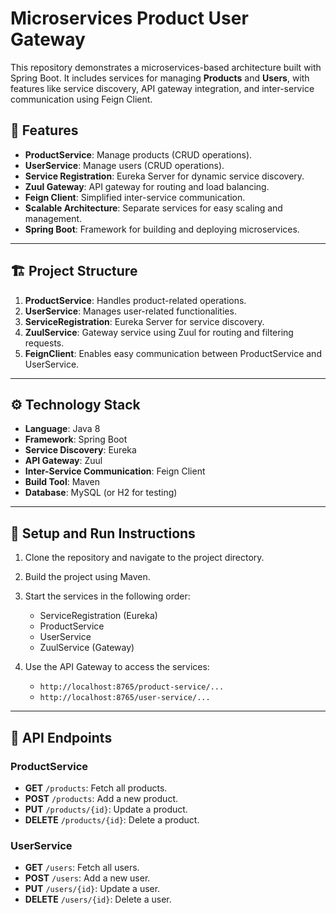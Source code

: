 # Microservices Product User Gateway

This repository demonstrates a microservices-based architecture built with Spring Boot. It includes services for managing **Products** and **Users**, with features like service discovery, API gateway integration, and inter-service communication using Feign Client.

## 🌟 Features

- **ProductService**: Manage products (CRUD operations).
- **UserService**: Manage users (CRUD operations).
- **Service Registration**: Eureka Server for dynamic service discovery.
- **Zuul Gateway**: API gateway for routing and load balancing.
- **Feign Client**: Simplified inter-service communication.
- **Scalable Architecture**: Separate services for easy scaling and management.
- **Spring Boot**: Framework for building and deploying microservices.

---

## 🏗️ Project Structure

1. **ProductService**: Handles product-related operations.
2. **UserService**: Manages user-related functionalities.
3. **ServiceRegistration**: Eureka Server for service discovery.
4. **ZuulService**: Gateway service using Zuul for routing and filtering requests.
5. **FeignClient**: Enables easy communication between ProductService and UserService.

---

## ⚙️ Technology Stack

- **Language**: Java 8
- **Framework**: Spring Boot
- **Service Discovery**: Eureka
- **API Gateway**: Zuul
- **Inter-Service Communication**: Feign Client
- **Build Tool**: Maven
- **Database**: MySQL (or H2 for testing)

---

## 🚀 Setup and Run Instructions

1. Clone the repository and navigate to the project directory.

2. Build the project using Maven.

3. Start the services in the following order:
   - ServiceRegistration (Eureka)
   - ProductService
   - UserService
   - ZuulService (Gateway)

4. Use the API Gateway to access the services:
   - `http://localhost:8765/product-service/...`
   - `http://localhost:8765/user-service/...`

---

## 📜 API Endpoints

### ProductService
- **GET** `/products`: Fetch all products.
- **POST** `/products`: Add a new product.
- **PUT** `/products/{id}`: Update a product.
- **DELETE** `/products/{id}`: Delete a product.

### UserService
- **GET** `/users`: Fetch all users.
- **POST** `/users`: Add a new user.
- **PUT** `/users/{id}`: Update a user.
- **DELETE** `/users/{id}`: Delete a user.
